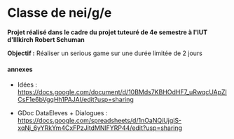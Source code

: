 

# Classe de nei/g/e

  **Projet réalisé dans le cadre du projet tuteuré de 4e semestre à l'IUT d'Illkirch Robert Schuman**

__Objectif :__ Réaliser un serious game sur une durée limitée de 2 jours




#### annexes

- Idées : https://docs.google.com/document/d/10BMds7KBHOdHF7_uRwqcUApZlCsF1e6bVgqHh1PAJAI/edit?usp=sharing

- GDoc DataEleves + Dialogues : https://docs.google.com/spreadsheets/d/1nOaNQiUjgiS-xqNj_6yYRkYm4CxFPzJitdMNlFYRP44/edit?usp=sharing
